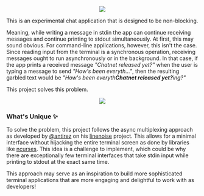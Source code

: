 <p align=center><img src="https://user-images.githubusercontent.com/50658760/234240342-e728c354-c168-4a39-a574-7df2e5cabe00.png"></p>

This is an experimental chat application that is designed to be non-blocking. 

Meaning, while writing a message in stdin the app can continue receiving messages and continue printing to stdout simultaneously. At first, this may sound obvious. For command-line applications, however, this isn't the case. Since reading input from the terminal is a synchronous operation, receiving messages ought to run asynchronously or in the background. In that case, if the app prints a received message _"Chatnet released yet?"_ when the user is typing a message to send _"How's been everyth..."_, then the resulting garbled text would be _"How's been everyth<b>Chatnet released yet?</b>ing?"_

This project solves this problem.


<p align=center> <img src="https://github.com/midnqp/chatnet-cli/assets/50658760/dcc5772f-36ef-46a5-b3d5-664853551668"></p>


### What's Unique ✨
To solve the problem, this project follows the async multiplexing approach as developed by [@antirez](https://github.com/antirez) on his [linenoise](https://github.com/antirez/linenoise) project. This allows for a minimal interface without hijacking the entire terminal screen as done by libraries like [ncurses](https://invisible-island.net/ncurses/announce.html). This idea is a challenge to implement, which could be why there are exceptionally few terminal interfaces that take stdin input while printing to stdout at the exact same time.

This approach may serve as an inspiration to build more sophisticated terminal applications that are more engaging and delightful to work with as developers!
